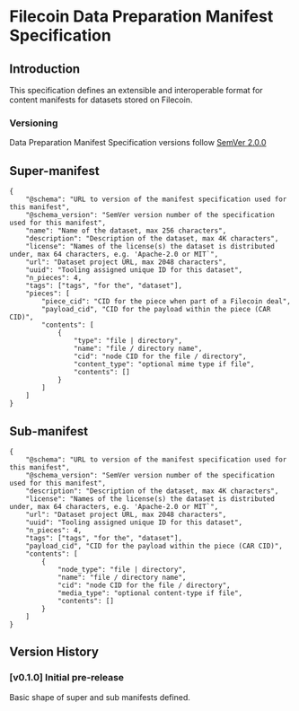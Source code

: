 # Filecoin Data Preparation Manifest Specification

## Introduction

This specification defines an extensible and interoperable format for content manifests for datasets stored on Filecoin.

### Versioning

Data Preparation Manifest Specification versions follow [SemVer 2.0.0](https://semver.org/)

## Super-manifest

```
{
    "@schema": "URL to version of the manifest specification used for this manifest",
    "@schema_version": "SemVer version number of the specification used for this manifest",
    "name": "Name of the dataset, max 256 characters",
    "description": "Description of the dataset, max 4K characters",
    "license": "Names of the license(s) the dataset is distributed under, max 64 characters, e.g. 'Apache-2.0 or MIT`",
    "url": "Dataset project URL, max 2048 characters",
    "uuid": "Tooling assigned unique ID for this dataset",
    "n_pieces": 4,
    "tags": ["tags", "for the", "dataset"],
    "pieces": [
        "piece_cid": "CID for the piece when part of a Filecoin deal",
        "payload_cid", "CID for the payload within the piece (CAR CID)",
        "contents": [
            {
                "type": "file | directory",
                "name": "file / directory name",
                "cid": "node CID for the file / directory",
                "content_type": "optional mime type if file",
                "contents": []
            }
        ]
    ]
}
```

## Sub-manifest

```
{
    "@schema": "URL to version of the manifest specification used for this manifest",
    "@schema_version": "SemVer version number of the specification used for this manifest",
    "description": "Description of the dataset, max 4K characters",
    "license": "Names of the license(s) the dataset is distributed under, max 64 characters, e.g. 'Apache-2.0 or MIT`",
    "url": "Dataset project URL, max 2048 characters",
    "uuid": "Tooling assigned unique ID for this dataset",
    "n_pieces": 4,
    "tags": ["tags", "for the", "dataset"],
    "payload_cid", "CID for the payload within the piece (CAR CID)",
    "contents": [
        {
            "node_type": "file | directory",
            "name": "file / directory name",
            "cid": "node CID for the file / directory",
            "media_type": "optional content-type if file",
            "contents": []
        }
    ]
}
```

## Version History

### [v0.1.0] Initial pre-release

Basic shape of super and sub manifests defined.

